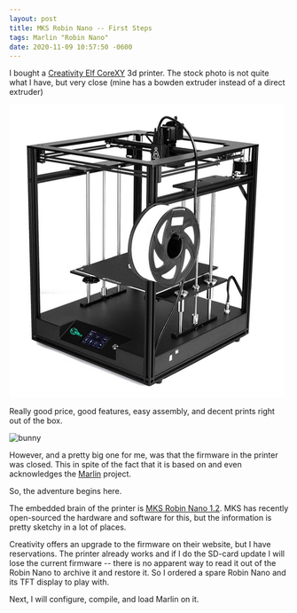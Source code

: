 ```yaml
---
layout: post
title: MKS Robin Nano -- First Steps
tags: Marlin "Robin Nano"
date: 2020-11-09 10:57:50 -0600
---
```

I bought a [Creativity Elf CoreXY](https://www.amazon.com/gp/product/B086X2989N) 3d printer. The stock photo is not quite what I have, but very close (mine has
a bowden extruder instead of a direct extruder)

![elf](/img/CreativityElf.png)

Really good price, good features, easy assembly, and decent prints right
out of the box.

![bunny](/img/bunny.png)


However, and a pretty big one for me, was that the firmware in the printer
was closed. This in spite of the fact that it is based on and even acknowledges
the [Marlin](https://marlinfw.org/) project.

So, the adventure begins here.

The embedded brain of the printer is
[MKS Robin Nano 1.2](https://github.com/makerbase-mks/MKS-Robin-Nano-V1.X).
MKS has recently open-sourced the hardware and software for this, but
the information is pretty sketchy in a lot of places.

Creativity offers an upgrade to the firmware on their website, but I
have reservations. The printer already works and if I do the SD-card
update I will lose the current firmware -- there is no apparent way
to read it out of the Robin Nano to archive it and restore it. So I ordered
a spare Robin Nano and its TFT display to play with.

Next, I will configure, compile, and load Marlin on it.


